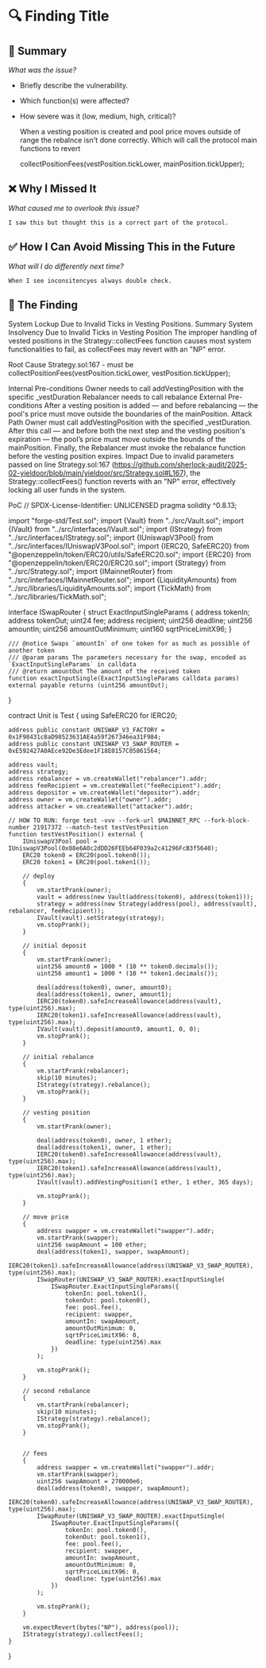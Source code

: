 # 🔍 Finding Title

## 📌 Summary  
_What was the issue?_  
- Briefly describe the vulnerability.  
- Which function(s) were affected?  
- How severe was it (low, medium, high, critical)?  

    When a vesting position is created and pool price moves outside of range the rebalnce isn't done correctly. Which will call the protocol main functions to revert

    collectPositionFees(vestPosition.tickLower, mainPosition.tickUpper);

## ❌ Why I Missed It  
_What caused me to overlook this issue?_  

    I saw this but thought this is a correct part of the protocol.

## ✅ How I Can Avoid Missing This in the Future  
_What will I do differently next time?_  

    When I see inconsitencyes always double check.
    
## 🔎 The Finding

System Lockup Due to Invalid Ticks in Vesting Positions.
Summary
System Insolvency Due to Invalid Ticks in Vesting Position
The improper handling of vested positions in the Strategy::collectFees function causes most system functionalities to fail, as collectFees may revert with an "NP" error.

Root Cause
Strategy.sol:167 - must be collectPositionFees(vestPosition.tickLower, vestPosition.tickUpper);

Internal Pre-conditions
Owner needs to call addVestingPosition with the specific _vestDuration
Rebalancer needs to call rebalance
External Pre-conditions
After a vesting position is added — and before rebalancing — the pool's price must move outside the boundaries of the mainPosition.
Attack Path
Owner must call addVestingPosition with the specified _vestDuration.
After this call — and before both the next step and the vesting position's expiration — the pool’s price must move outside the bounds of the mainPosition.
Finally, the Rebalancer must invoke the rebalance function before the vesting position expires.
Impact
Due to invalid parameters passed on line Strategy.sol:167 (https://github.com/sherlock-audit/2025-02-yieldoor/blob/main/yieldoor/src/Strategy.sol#L167), the Strategy::collectFees() function reverts with an "NP" error, effectively locking all user funds in the system.

PoC
// SPDX-License-Identifier: UNLICENSED
pragma solidity ^0.8.13;

import "forge-std/Test.sol";
import {Vault} from "../src/Vault.sol";
import {IVault} from "../src/interfaces/IVault.sol";
import {IStrategy} from "../src/interfaces/IStrategy.sol";
import {IUniswapV3Pool} from "../src/interfaces/IUniswapV3Pool.sol";
import {IERC20, SafeERC20} from "@openzeppelin/token/ERC20/utils/SafeERC20.sol";
import {ERC20} from "@openzeppelin/token/ERC20/ERC20.sol";
import {Strategy} from "../src/Strategy.sol";
import {IMainnetRouter} from "../src/interfaces/IMainnetRouter.sol";
import {LiquidityAmounts} from "../src/libraries/LiquidityAmounts.sol";
import {TickMath} from "../src/libraries/TickMath.sol";

interface ISwapRouter {
    struct ExactInputSingleParams {
        address tokenIn;
        address tokenOut;
        uint24 fee;
        address recipient;
        uint256 deadline;
        uint256 amountIn;
        uint256 amountOutMinimum;
        uint160 sqrtPriceLimitX96;
    }

    /// @notice Swaps `amountIn` of one token for as much as possible of another token
    /// @param params The parameters necessary for the swap, encoded as `ExactInputSingleParams` in calldata
    /// @return amountOut The amount of the received token
    function exactInputSingle(ExactInputSingleParams calldata params) external payable returns (uint256 amountOut);
}

contract Unit is Test {
    using SafeERC20 for IERC20;

    address public constant UNISWAP_V3_FACTORY = 0x1F98431c8aD98523631AE4a59f267346ea31F984;
    address public constant UNISWAP_V3_SWAP_ROUTER = 0xE592427A0AEce92De3Edee1F18E0157C05861564;

    address vault;
    address strategy;
    address rebalancer = vm.createWallet("rebalancer").addr;
    address feeRecipient = vm.createWallet("feeRecipient").addr;
    address depositor = vm.createWallet("depositor").addr;
    address owner = vm.createWallet("owner").addr;
    address attacker = vm.createWallet("attacker").addr;

    // HOW TO RUN: forge test -vvv --fork-url $MAINNET_RPC --fork-block-number 21917372 --match-test testVestPosition
    function testVestPosition() external {
        IUniswapV3Pool pool = IUniswapV3Pool(0x88e6A0c2dDD26FEEb64F039a2c41296FcB3f5640);
        ERC20 token0 = ERC20(pool.token0());
        ERC20 token1 = ERC20(pool.token1());

        // deploy
        {
            vm.startPrank(owner);
            vault = address(new Vault(address(token0), address(token1)));
            strategy = address(new Strategy(address(pool), address(vault), rebalancer, feeRecipient));
            IVault(vault).setStrategy(strategy);
            vm.stopPrank();
        }

        // initial deposit
        {
            vm.startPrank(owner);
            uint256 amount0 = 1000 * (10 ** token0.decimals());
            uint256 amount1 = 1000 * (10 ** token1.decimals());

            deal(address(token0), owner, amount0);
            deal(address(token1), owner, amount1);
            IERC20(token0).safeIncreaseAllowance(address(vault), type(uint256).max);
            IERC20(token1).safeIncreaseAllowance(address(vault), type(uint256).max);
            IVault(vault).deposit(amount0, amount1, 0, 0);
            vm.stopPrank();
        }

        // initial rebalance
        {
            vm.startPrank(rebalancer);
            skip(10 minutes);
            IStrategy(strategy).rebalance();
            vm.stopPrank();
        }

        // vesting position
        {
            vm.startPrank(owner);

            deal(address(token0), owner, 1 ether);
            deal(address(token1), owner, 1 ether);
            IERC20(token0).safeIncreaseAllowance(address(vault), type(uint256).max);
            IERC20(token1).safeIncreaseAllowance(address(vault), type(uint256).max);
            IVault(vault).addVestingPosition(1 ether, 1 ether, 365 days);

            vm.stopPrank();
        }

        // move price
        {
            address swapper = vm.createWallet("swapper").addr;
            vm.startPrank(swapper);
            uint256 swapAmount = 100 ether;
            deal(address(token1), swapper, swapAmount);
            IERC20(token1).safeIncreaseAllowance(address(UNISWAP_V3_SWAP_ROUTER), type(uint256).max);
            ISwapRouter(UNISWAP_V3_SWAP_ROUTER).exactInputSingle(
                ISwapRouter.ExactInputSingleParams({
                    tokenIn: pool.token1(),
                    tokenOut: pool.token0(),
                    fee: pool.fee(),
                    recipient: swapper,
                    amountIn: swapAmount,
                    amountOutMinimum: 0,
                    sqrtPriceLimitX96: 0,
                    deadline: type(uint256).max
                })
            );

            vm.stopPrank();
        }

        // second rebalance
        {
            vm.startPrank(rebalancer);
            skip(10 minutes);
            IStrategy(strategy).rebalance();
            vm.stopPrank();
        }


        // fees
        {
            address swapper = vm.createWallet("swapper").addr;
            vm.startPrank(swapper);
            uint256 swapAmount = 270000e6;
            deal(address(token0), swapper, swapAmount);
            IERC20(token0).safeIncreaseAllowance(address(UNISWAP_V3_SWAP_ROUTER), type(uint256).max);
            ISwapRouter(UNISWAP_V3_SWAP_ROUTER).exactInputSingle(
                ISwapRouter.ExactInputSingleParams({
                    tokenIn: pool.token0(),
                    tokenOut: pool.token1(),
                    fee: pool.fee(),
                    recipient: swapper,
                    amountIn: swapAmount,
                    amountOutMinimum: 0,
                    sqrtPriceLimitX96: 0,
                    deadline: type(uint256).max
                })
            );

            vm.stopPrank();
        }

        vm.expectRevert(bytes("NP"), address(pool));
        IStrategy(strategy).collectFees();
    }
}